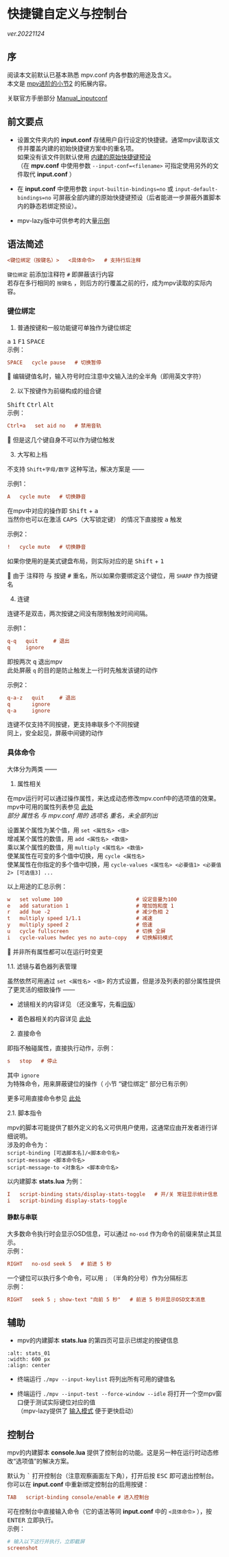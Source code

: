 # 快捷键自定义与控制台

_ver.20221124_

## 序

阅读本文前默认已基本熟悉 mpv.conf 内各参数的用途及含义。  
本文是 [mpv进阶的小节2](https://hooke007.github.io/unofficial/mpv_start.html#id8) 的拓展内容。

关联官方手册部分 [Manual_inputconf](https://mpv.io/manual/master/#input-conf)

## 前文要点

- 设置文件夹内的 **input.conf** 存储用户自行设定的快捷键。通常mpv读取该文件并覆盖内建的初始快捷键方案中的重名项。  
如果没有该文件则默认使用 [内建的原始快捷键预设](https://github.com/mpv-player/mpv/blob/master/etc/input.conf)  
（在 **mpv.conf** 中使用参数 `--input-conf=<filename>` 可指定使用另外的文件取代 **input.conf** ）

- 在 **input.conf** 中使用参数 `input-builtin-bindings=no` 或 `input-default-bindings=no` 可屏蔽全部内建的原始快捷键预设（后者能进一步屏蔽外置脚本内的静态若绑定预设）。

- mpv-lazy版中可供参考的大量[示例](https://github.com/hooke007/MPV_lazy/blob/main/portable_config/input.conf)

## 语法简述

```ini
<键位绑定（按键名）>   <具体命令>   # 支持行后注释
```

`键位绑定` 前添加注释符 `#` 即屏蔽该行内容  
若存在多行相同的 `按键名` ，则后方的行覆盖之前的行，成为mpv读取的实际内容。

### 键位绑定

1. 普通按键和一般功能键可单独作为键位绑定

<kbd>a</kbd> <kbd>1</kbd> <kbd>F1</kbd> <kbd>SPACE</kbd>  
示例：
```ini
SPACE   cycle pause   # 切换暂停
```

🔺 编辑键值名时，输入符号时应注意中文输入法的全半角（即用英文字符）

2. 以下按键作为前缀构成的组合键

<kbd>Shift</kbd> <kbd>Ctrl</kbd> <kbd>Alt</kbd>  
示例：
```ini
Ctrl+a   set aid no   # 禁用音轨
```

🔺 但是这几个键自身不可以作为键位触发

3. 大写和上档

不支持 `Shift+字母/数字` 这种写法，解决方案是 ——

示例1：
```ini
A   cycle mute   # 切换静音
```
在mpv中对应的操作即 <kbd>Shift</kbd> + <kbd>a</kbd>  
当然你也可以在激活 <kbd>CAPS</kbd>（大写锁定键） 的情况下直接按 <kbd>a</kbd> 触发

示例2：
```ini
!   cycle mute   # 切换静音
```
如果你使用的是美式键盘布局，则实际对应的是 <kbd>Shift</kbd> + <kbd>1</kbd>

🔺 由于 注释符 与 按键 <kbd>#</kbd> 重名，所以如果你要绑定这个键位，用 `SHARP` 作为按键名

4. 连键

连键不是双击，两次按键之间没有限制触发时间间隔。

示例1：
```ini
q-q   quit     # 退出
q     ignore
```
即按两次 <kbd>q</kbd> 退出mpv  
此处屏蔽 `q` 的目的是防止触发上一行时先触发该键的动作

示例2：
```ini
q-a-z   quit     # 退出
q       ignore
q-a     ignore
```
连键不仅支持不同按键，更支持串联多个不同按键  
同上，安全起见，屏蔽中间键的动作

### 具体命令

大体分为两类 ——

1. 属性相关

在mpv运行时可以通过操作属性，来达成动态修改mpv.conf中的选项值的效果。  
mpv中可用的属性列表参见 [此处](https://mpv.io/manual/master/#property-list)  
_部分 属性名 与 mpv.conf 用的 选项名 重名，未全部列出_

设置某个属性为某个值，用 `set <属性名> <值>`  
增减某个属性的数值，用 `add <属性名> <数值>`  
乘以某个属性的数值，用 `multiply <属性名> <数值>`  
使某属性在可变的多个值中切换，用 `cycle <属性名>`  
使某属性在你指定的多个值中切换，用 `cycle-values <属性名> <必要值1> <必要值2> [可选值3] ...`  

以上用途的汇总示例：
```ini
w   set volume 100                        # 设定音量为100
e   add saturation 1                      # 增加饱和度 1
r   add hue -2                            # 减少色相 2
t   multiply speed 1/1.1                  # 减速
y   multiply speed 2                      # 倍速
u   cycle fullscreen                      # 切换 全屏
i   cycle-values hwdec yes no auto-copy   # 切换解码模式
```

🔺 并非所有属性都可以在运行时变更

1.1. 滤镜与着色器列表管理

虽然依然可用通过 `set <属性名> <值>` 的方式设置，但是涉及列表的部分属性提供了更灵活的细致操作 ——

- 滤镜相关的内容详见 （还没重写，先看[旧版](https://hooke007.github.io/mpv-lazy/mpv_lazy_d03)）

- 着色器相关的内容详见 [此处](https://hooke007.github.io/unofficial/mpv_shaders.html#id7)

2. 直接命令

即指不触碰属性，直接执行动作，示例：
```ini
s   stop   # 停止
```

其中 `ignore` 为特殊命令，用来屏蔽键位的操作（ 小节 “键位绑定” 部分已有示例）

更多可用直接命令参见 [此处](https://mpv.io/manual/master/#list-of-input-commands)

2.1. 脚本指令

mpv的脚本可能提供了额外定义的名义可供用户使用，这通常应由开发者进行详细说明。  
涉及的命令为：  
`script-binding [可选脚本名]/<脚本命令名>`  
`script-message <脚本命令名>`  
`script-message-to <对象名> <脚本命令名>`

以内建脚本 **stats.lua** 为例：
```ini
I   script-binding stats/display-stats-toggle   # 开/关 常驻显示统计信息
i   script-binding display-stats-toggle
```

#### 静默与串联

大多数命令执行时会显示OSD信息，可以通过 `no-osd` 作为命令的前缀来禁止其显示。  
示例：
```ini
RIGHT   no-osd seek 5   # 前进 5 秒
```

一个键位可以执行多个命令，可以用 `;` （半角的分号）作为分隔标志  
示例：
```ini
RIGHT   seek 5 ; show-text "向前 5 秒"   # 前进 5 秒并显示OSD文本消息
```

## 辅助

- mpv的内建脚本 **stats.lua** 的第四页可显示已绑定的按键信息  
```{image} _assets/mpv_input-stats_01.webp
:alt: stats_01
:width: 600 px
:align: center
```

- 终端运行 `./mpv --input-keylist` 将列出所有可用的键值名

- 终端运行 `./mpv --input-test --force-window --idle` 将打开一个空mpv窗口便于测试实际键位对应的值  
（mpv-lazy提供了 [输入模式](https://github.com/hooke007/MPV_lazy/blob/main/installer/mpv-输入模式.bat) 便于更快启动）

## 控制台

mpv的内建脚本 **console.lua** 提供了控制台的功能。这是另一种在运行时动态修改“选项值”的解决方案。

默认为 <kbd>`</kbd> 打开控制台（注意观察画面左下角），打开后按 <kbd>ESC</kbd> 即可退出控制台。你可以在 **input.conf** 中重新绑定控制台的启用按键：
```ini
TAB   script-binding console/enable # 进入控制台
```

可在控制台中直接输入命令（它的语法等同 **input.conf** 中的 `<具体命令>` ），按 <kbd>ENTER</kbd> 立即执行。  
示例：
```ini
# 输入以下这行并执行，立即截屏
screenshot
```
